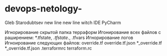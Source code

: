 # devops-netology-
Gleb Starodubtsev
new line
new line witch IDE PyCharm

Игнорирование скрытой папка терраформ
Игонирование всех файлов с раширением: *.tfstate, *.tfstate.*, .tfvars
Игнорирование логов
Игноирование следующих файлов: 
override.tf
override.tf.json
*_override.tf
*_override.tf.json
.terraformrc
terraform.rc

